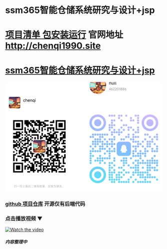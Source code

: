 # ssm365智能仓储系统研究与设计+jsp


# [项目清单 包安装运行](http://chenqi1990.site) 官网地址 http://chenqi1990.site

# [ssm365智能仓储系统研究与设计+jsp](https://github.com/GraduationProject-springboot/)

![picture](https://raw.githubusercontent.com/GraduationProject-springboot/.github/main/img/wx.png)

### [github 项目仓库](https://github.com/GraduationProject-springboot/allSpringbootProjects) 开源仅有后端代码

### 点击播放视频 ▼
[![Watch the video](https://i.sstatic.net/Vp2cE.png)]()

#####   内容整理中  











